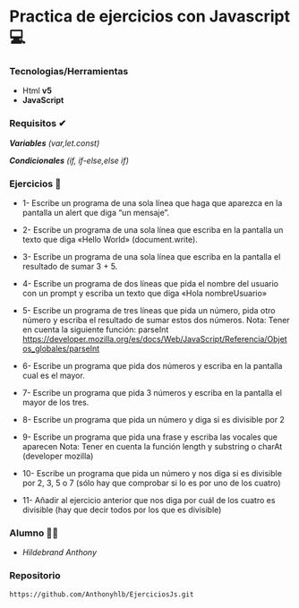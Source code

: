 # **Practica de ejercicios con Javascript** 💻


### **Tecnologias/Herramientas**
- Html **v5**
- **JavaScript**

### **Requisitos** ✔
***Variables*** *(var,let.const)*

***Condicionales*** *(if, if-else,else if)*

### **Ejercicios** 📒

- 1- Escribe un programa de una sola línea que haga que aparezca en la pantalla un alert que diga “un mensaje”.

- 2- Escribe un programa de una sola línea que escriba en la pantalla un texto que diga «Hello World» (document.write).

- 3- Escribe un programa de una sola línea que escriba en la pantalla el resultado de sumar 3 + 5.

- 4- Escribe un programa de dos líneas que pida el nombre del usuario con un prompt y escriba un texto que diga «Hola nombreUsuario»

- 5- Escribe un programa de tres líneas que pida un número, pida otro número y escriba el resultado de sumar estos dos números.
Nota: Tener en cuenta la siguiente función: parseInt
https://developer.mozilla.org/es/docs/Web/JavaScript/Referencia/Objetos_globales/parseInt

- 6- Escribe un programa que pida dos números y escriba en la pantalla cual es el mayor.



- 7- Escribe un programa que pida 3 números y escriba en la pantalla el mayor de los tres.

- 8- Escribe un programa que pida un número y diga si es divisible por 2
 
- 9- Escribe un programa que pida una frase y escriba las vocales que aparecen
Nota: Tener en cuenta la función length y substring o charAt (developer mozilla)

- 10- Escribe un programa que pida un número y nos diga si es divisible por 2, 3, 5 o 7 (sólo hay que comprobar si lo es por uno de los cuatro)

- 11- Añadir al ejercicio anterior que nos diga por cuál de los cuatro es divisible (hay que decir todos por los que es divisible)

### **Alumno** 🙋‍♂️
- *Hildebrand Anthony*

### **Repositorio**
```
https://github.com/Anthonyhlb/EjerciciosJs.git
```
